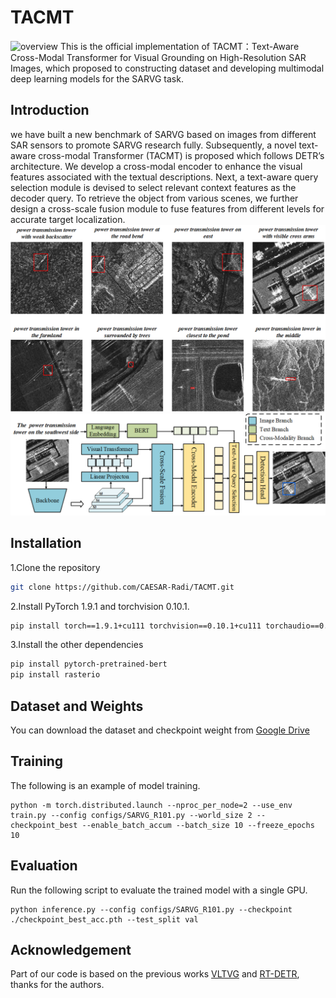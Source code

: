 # TACMT
![overview](./figures/fig1.png)
This is the official implementation of TACMT：Text-Aware Cross-Modal Transformer for Visual Grounding on High-Resolution SAR Images, which proposed to constructing dataset and developing multimodal deep learning models for the SARVG task.
## Introduction
we have built a new benchmark of SARVG based on images from different SAR sensors to promote SARVG research fully. Subsequently, a novel text-aware cross-modal Transformer (TACMT) is proposed which follows DETR’s architecture. We develop a cross-modal encoder to enhance the visual features associated with the textual descriptions. Next, a text-aware query selection module is devised to select relevant context features as the decoder query. To retrieve the object from various scenes, we further design a cross-scale fusion module to fuse features from different levels for accurate target localization.
![dataset](./figures/fig5.png)
![model](./figures/fig2.png)

## Installation
1.Clone the repository
```bash
git clone https://github.com/CAESAR-Radi/TACMT.git
```
2.Install PyTorch 1.9.1 and torchvision 0.10.1.
```bash
pip install torch==1.9.1+cu111 torchvision==0.10.1+cu111 torchaudio==0.9.1 -f https://download.pytorch.org/whl/torch_stable.html
```
3.Install the other dependencies
```bash
pip install pytorch-pretrained-bert
pip install rasterio
```
## Dataset and Weights
You can download the dataset and checkpoint weight from [Google Drive](https://drive.google.com/drive/folders/1ed_tF7xJs3s721WXR1uS0Nsq94p9C9nd?usp=sharing)


## Training
The following is an example of model training.
```
python -m torch.distributed.launch --nproc_per_node=2 --use_env train.py --config configs/SARVG_R101.py --world_size 2 --checkpoint_best --enable_batch_accum --batch_size 10 --freeze_epochs 10
```
## Evaluation
Run the following script to evaluate the trained model with a single GPU.
```
python inference.py --config configs/SARVG_R101.py --checkpoint ./checkpoint_best_acc.pth --test_split val
```
## Acknowledgement
Part of our code is based on the previous works [VLTVG](https://github.com/yangli18/VLTVG/tree/master) and [RT-DETR](https://github.com/lyuwenyu/RT-DETR), thanks for the authors.
